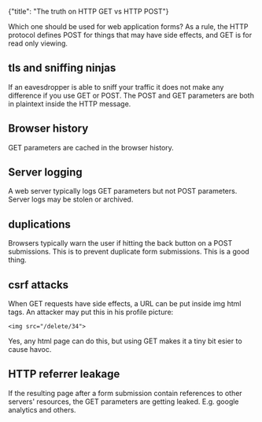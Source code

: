 {"title": "The truth on HTTP GET vs HTTP POST"}

Which one should be used for web application forms? As a rule, the HTTP
protocol defines POST for things that may have side effects, and GET
is for read only viewing.

## tls and sniffing ninjas

If an eavesdropper is able to sniff your traffic it does not make any 
difference if you use GET or POST.
The POST and GET parameters are both in plaintext inside the HTTP message.

## Browser history

GET parameters are cached in the browser history. 

## Server logging

A web server typically logs GET parameters but not POST parameters.
Server logs may be stolen or archived.

## duplications

Browsers typically warn the user if hitting the back button on a POST
submissions.
This is to prevent duplicate form submissions. This is a good thing.

## csrf attacks

When GET requests have side effects, a URL can be put inside img html tags.
An attacker may put this in his profile picture:
    
    <img src="/delete/34">

Yes, any html page can do this, but using GET makes it a tiny bit esier to
cause havoc.

## HTTP referrer leakage

If the resulting page after a form submission contain references to other
servers' resources, the GET parameters are getting leaked. E.g. 
google analytics and others.
